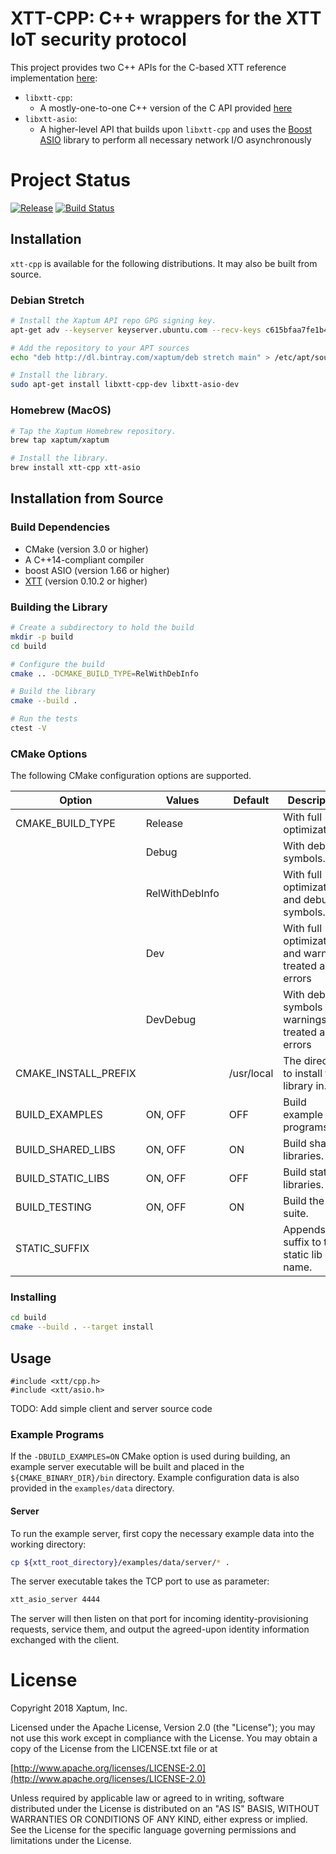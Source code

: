 # XTT-CPP: C++ wrappers for the XTT IoT security protocol

This project provides two C++ APIs for the C-based XTT
reference implementation [here](https://github.com/xaptum/xtt):
- `libxtt-cpp`:
  - A mostly-one-to-one C++ version of the C API provided [here](https://github.com/xaptum/xtt)
- `libxtt-asio`:
  - A higher-level API that builds upon `libxtt-cpp` and uses the [Boost ASIO](https://www.boost.org/doc/libs/1_66_0/doc/html/boost_asio.html)
    library to perform all necessary network I/O asynchronously

# Project Status
[![Release](https://img.shields.io/github/release/xaptum/xtt-cpp.svg)](https://github.com/xaptum/xtt-cpp/releases)
[![Build Status](https://travis-ci.org/xaptum/xtt-cpp.svg?branch=master)](https://travis-ci.org/xaptum/xtt-cpp)

## Installation

`xtt-cpp` is available for the following distributions. It may also be
built from source.

### Debian Stretch

``` bash
# Install the Xaptum API repo GPG signing key.
apt-get adv --keyserver keyserver.ubuntu.com --recv-keys c615bfaa7fe1b4ca

# Add the repository to your APT sources
echo "deb http://dl.bintray.com/xaptum/deb stretch main" > /etc/apt/sources.list.d/xaptum.list

# Install the library.
sudo apt-get install libxtt-cpp-dev libxtt-asio-dev
```

### Homebrew (MacOS)

``` bash
# Tap the Xaptum Homebrew repository.
brew tap xaptum/xaptum

# Install the library.
brew install xtt-cpp xtt-asio
```

## Installation from Source

### Build Dependencies

* CMake (version 3.0 or higher)
* A C++14-compliant compiler
* boost ASIO (version 1.66 or higher)
* [XTT](https://github.com/xaptum/xtt) (version 0.10.2 or higher)

### Building the Library

```bash
# Create a subdirectory to hold the build
mkdir -p build
cd build

# Configure the build
cmake .. -DCMAKE_BUILD_TYPE=RelWithDebInfo

# Build the library
cmake --build .

# Run the tests
ctest -V
```

### CMake Options

The following CMake configuration options are supported.

| Option                              | Values          | Default    | Description                                              |
|-------------------------------------|-----------------|------------|----------------------------------------------------------|
| CMAKE_BUILD_TYPE                    | Release         |            | With full optimizations.                                 |
|                                     | Debug           |            | With debug symbols.                                      |
|                                     | RelWithDebInfo  |            | With full optimizations and debug symbols.               |
|                                     | Dev             |            | With full optimizations and warnings treated as errors   |
|                                     | DevDebug        |            | With debug symbols and warnings treated as errors        |
| CMAKE_INSTALL_PREFIX                | <string>        | /usr/local | The directory to install the library in.                 |
| BUILD_EXAMPLES                      | ON, OFF         | OFF        | Build example programs                                   |
| BUILD_SHARED_LIBS                   | ON, OFF         | ON         | Build shared libraries.                                  |
| BUILD_STATIC_LIBS                   | ON, OFF         | OFF        | Build static libraries.                                  |
| BUILD_TESTING                       | ON, OFF         | ON         | Build the test suite.                                    |
| STATIC_SUFFIX                       | <string>        | <none>     | Appends a suffix to the static lib name.                 |

### Installing

```bash
cd build
cmake --build . --target install
```

## Usage
```
#include <xtt/cpp.h>
#include <xtt/asio.h>
```
TODO: Add simple client and server source code

### Example Programs
If the `-DBUILD_EXAMPLES=ON` CMake option is used during building,
an example server executable will be built and placed
in the `${CMAKE_BINARY_DIR}/bin` directory.
Example configuration data is also provided in the `examples/data`
directory.

#### Server
To run the example server, first copy the necessary example data
into the working directory:
```bash
cp ${xtt_root_directory}/examples/data/server/* .
```

The server executable takes the TCP port to use as parameter:
```bash
xtt_asio_server 4444
```

The server will then listen on that port for incoming identity-provisioning
requests, service them,
and output the agreed-upon identity information exchanged with the client.

# License
Copyright 2018 Xaptum, Inc.

Licensed under the Apache License, Version 2.0 (the "License"); you may not
use this work except in compliance with the License. You may obtain a copy of
the License from the LICENSE.txt file or at

[http://www.apache.org/licenses/LICENSE-2.0](http://www.apache.org/licenses/LICENSE-2.0)

Unless required by applicable law or agreed to in writing, software
distributed under the License is distributed on an "AS IS" BASIS, WITHOUT
WARRANTIES OR CONDITIONS OF ANY KIND, either express or implied. See the
License for the specific language governing permissions and limitations under
the License.
